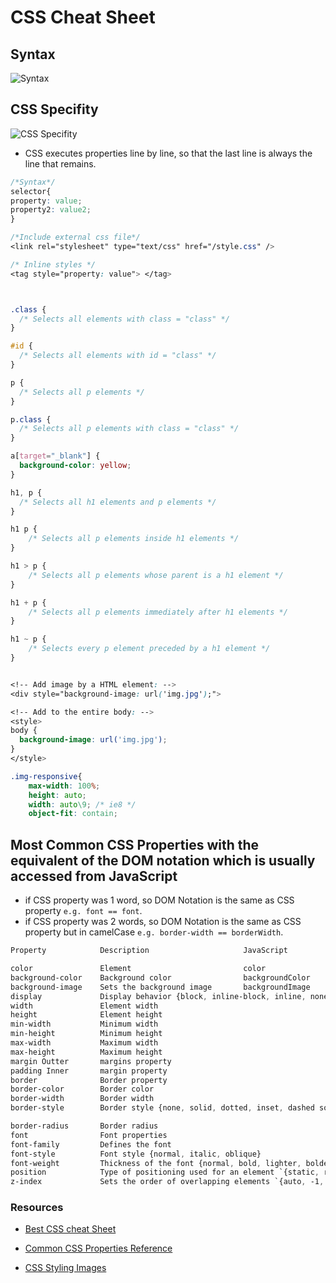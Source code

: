 # CSS Cheat Sheet

## Syntax

![Syntax](https://www.w3schools.com/css/img_selector.gif)

## CSS Specifity

![CSS Specifity](https://res.cloudinary.com/practicaldev/image/fetch/s--XI6qg9BK--/c_imagga_scale,f_auto,fl_progressive,h_420,q_auto,w_1000/https://dev-to-uploads.s3.amazonaws.com/uploads/articles/dkerupv5p9lu9k10w5l1.png)

- CSS executes properties line by line, so that the last line is always the line that remains.
  
```CSS
/*Syntax*/
selector{
property: value;
property2: value2;
}

/*Include external css file*/
<link rel="stylesheet" type="text/css" href="/style.css" />

/* Inline styles */
<tag style="property: value"> </tag>



.class {
  /* Selects all elements with class = "class" */
}

#id {
  /* Selects all elements with id = "class" */
}

p {
  /* Selects all p elements */
}

p.class {
  /* Selects all p elements with class = "class" */
}

a[target="_blank"] {
  background-color: yellow;
}

h1, p {
  /* Selects all h1 elements and p elements */
}

h1 p {
    /* Selects all p elements inside h1 elements */
}

h1 > p {
    /* Selects all p elements whose parent is a h1 element */
}

h1 + p {
    /* Selects all p elements immediately after h1 elements */
}

h1 ~ p {
    /* Selects every p element preceded by a h1 element */
}


<!-- Add image by a HTML element: -->
<div style="background-image: url('img.jpg');">

<!-- Add to the entire body: -->
<style>
body {
  background-image: url('img.jpg');
}
</style>

.img-responsive{
    max-width: 100%;
    height: auto;
    width: auto\9; /* ie8 */
    object-fit: contain;
```

## Most Common CSS Properties with the equivalent of the DOM notation which is usually accessed from JavaScript

- if CSS property was 1 word, so DOM Notation is the same as CSS property `e.g. font == font`.
- if CSS property was 2 words, so DOM Notation is the same as CSS property but in camelCase `e.g. border-width == borderWidth`.

```CSS
Property            Description                     JavaScript

color               Element                         color  
background-color    Background color                backgroundColor
background-image    Sets the background image       backgroundImage
display             Display behavior {block, inline-block, inline, none}
width               Element width 
height              Element height 
min-width           Minimum width 
min-height          Minimum height 
max-width           Maximum width 
max-height          Maximum height 
margin Outter       margins property 
padding Inner       margin property 
border              Border property 
border-color        Border color 
border-width        Border width 
border-style        Border style {none, solid, dotted, inset, dashed solid}

border-radius       Border radius 
font                Font properties 
font-family         Defines the font 
font-style          Font style {normal, italic, oblique}
font-weight         Thickness of the font {normal, bold, lighter, bolder}
position            Type of positioning used for an element `{static, relative, absolute, fixed, sticky}`
z-index             Sets the order of overlapping elements `{auto, -1, 0, 1, 2, 3 ...}`
```

### Resources

- [Best CSS cheat Sheet](https://htmlcheatsheet.com/css/)

- [Common CSS Properties Reference](https://developer.mozilla.org/en-US/docs/Web/CSS/CSS_Properties_Reference)

- [CSS Styling Images](https://www.w3schools.com/css/css3_images.asp)
